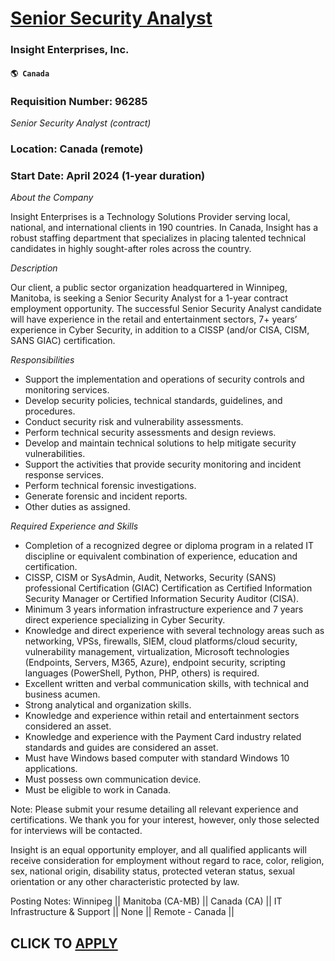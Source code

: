 # [Senior Security Analyst](https://www.remotewlb.com/apply/senior-security-analyst-61777)  
### Insight Enterprises, Inc.  
#### `🌎 Canada`  

### Requisition Number: 96285

_Senior Security Analyst (contract)_

### Location: Canada (remote)

### Start Date: April 2024 (1-year duration)

 _About the Company_

Insight Enterprises is a Technology Solutions Provider serving local, national, and international clients in 190 countries. In Canada, Insight has a robust staffing department that specializes in placing talented technical candidates in highly sought-after roles across the country.

_Description_

Our client, a public sector organization headquartered in Winnipeg, Manitoba, is seeking a Senior Security Analyst for a 1-year contract employment opportunity. The successful Senior Security Analyst candidate will have experience in the retail and entertainment sectors, 7+ years’ experience in Cyber Security, in addition to a CISSP (and/or CISA, CISM, SANS GIAC) certification.

 _Responsibilities_

  * Support the implementation and operations of security controls and monitoring services.
  * Develop security policies, technical standards, guidelines, and procedures. 
  * Conduct security risk and vulnerability assessments.
  * Perform technical security assessments and design reviews.
  * Develop and maintain technical solutions to help mitigate security vulnerabilities.
  * Support the activities that provide security monitoring and incident response services.
  * Perform technical forensic investigations.
  * Generate forensic and incident reports.
  * Other duties as assigned.

 _Required Experience and Skills_

  * Completion of a recognized degree or diploma program in a related IT discipline or equivalent combination of experience, education and certification.
  * CISSP, CISM or SysAdmin, Audit, Networks, Security (SANS) professional Certification (GIAC) Certification as Certified Information Security Manager or Certified Information Security Auditor (CISA).
  * Minimum 3 years information infrastructure experience and 7 years direct experience specializing in Cyber Security.
  * Knowledge and direct experience with several technology areas such as networking, VPSs, firewalls, SIEM, cloud platforms/cloud security, vulnerability management, virtualization, Microsoft technologies (Endpoints, Servers, M365, Azure), endpoint security, scripting languages (PowerShell, Python, PHP, others) is required.
  * Excellent written and verbal communication skills, with technical and business acumen.
  * Strong analytical and organization skills.
  * Knowledge and experience within retail and entertainment sectors considered an asset.
  * Knowledge and experience with the Payment Card industry related standards and guides are considered an asset.
  * Must have Windows based computer with standard Windows 10 applications.
  * Must possess own communication device.
  * Must be eligible to work in Canada.

Note: Please submit your resume detailing all relevant experience and certifications. We thank you for your interest, however, only those selected for interviews will be contacted.

Insight is an equal opportunity employer, and all qualified applicants will receive consideration for employment without regard to race, color, religion, sex, national origin, disability status, protected veteran status, sexual orientation or any other characteristic protected by law.

Posting Notes: Winnipeg || Manitoba (CA-MB) || Canada (CA) || IT Infrastructure & Support || None || Remote - Canada ||

  
## CLICK TO [APPLY](https://www.remotewlb.com/apply/senior-security-analyst-61777)

